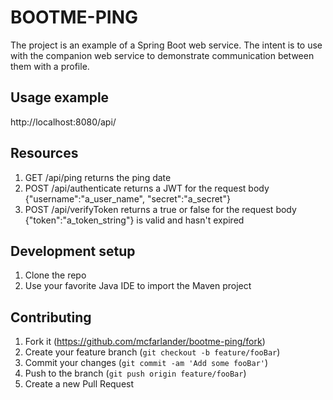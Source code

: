 # BOOTME-PING

The project is an example of a Spring Boot web service. The intent is to use 
with the companion web service to demonstrate communication between them with
a profile. 


## Usage example

http://localhost:8080/api/

## Resources
1. GET /api/ping returns the ping date
2. POST /api/authenticate returns a JWT for the request body {"username":"a_user_name", "secret":"a_secret"}
3. POST /api/verifyToken returns a true or false for the request body {"token":"a_token_string"} is valid and hasn't expired



## Development setup

1. Clone the repo
2. Use your favorite Java IDE to import the Maven project



## Contributing

1. Fork it (<https://github.com/mcfarlander/bootme-ping/fork>)
2. Create your feature branch (`git checkout -b feature/fooBar`)
3. Commit your changes (`git commit -am 'Add some fooBar'`)
4. Push to the branch (`git push origin feature/fooBar`)
5. Create a new Pull Request
